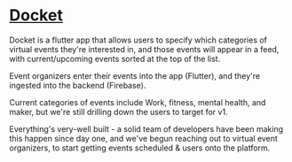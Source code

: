 # [Docket](https://devpost.com/software/virtual-event-app-vea)

Docket is a flutter app that allows users to specify which categories of virtual events they're interested in, and those events will appear in a feed, with current/upcoming events sorted at the top of the list.

Event organizers enter their events into the app (Flutter), and they're ingested into the backend (Firebase).

Current categories of events include Work, fitness, mental health, and maker, but we're still drilling down the users to target for v1.

Everything's very-well built - a solid team of developers have been making this happen since day one, and we've begun reaching out to virtual event organizers, to start getting events scheduled & users onto the platform.

